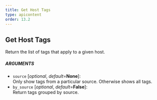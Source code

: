 ```yaml
---
title: Get Host Tags
type: apicontent
order: 13.2
---
```


## Get Host Tags
Return the list of tags that apply to a given host.

##### ARGUMENTS
* `source` [*optional*, *default*=**None**]:  
    Only show tags from a particular source. Otherwise shows all tags.
* `by_source` [*optional*, *default*=**False**]:  
   Return tags grouped by source.